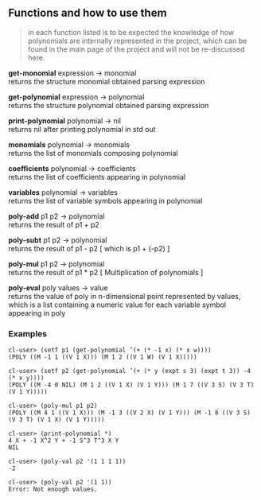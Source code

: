 ## Functions and how to use them

> in each function listed is to be expected the knowledge of how polynomials are internally represented in the project, which can be found in the main page of the project and will not be re-discussed here.

**get-monomial** expression → monomial </br>
returns the structure monomial obtained parsing expression

**get-polynomial** expression → polynomial </br>
returns the structure polynomial obtained parsing expression

**print-polynomial** polynomial → nil </br>
returns nil after printing polynomial in std out

**monomials** polynomial → monomials </br>
returns the list of monomials composing polynomial

**coefficients** polynomial → coefficients </br>
returns the list of coefficients appearing in polynomial

**variables** polynomial → variables </br>
returns the list of variable symbols appearing in polynomial

**poly-add** p1 p2 → polynomial </br>
returns the result of p1 + p2

**poly-subt** p1 p2 → polynomial </br>
returns the result of p1 - p2 [ which is p1 + (-p2) ]

**poly-mul** p1 p2 → polynomial </br>
returns the result of p1 * p2 [ Multiplication of polynomials ]

**poly-eval** poly values → value </br>
returns the value of poly in n-dimensional point represented by values, which is a list containing a numeric value for each variable symbol appearing in poly



### Examples

`cl-user> (setf p1 (get-polynomial ’(+ (* -1 x) (* x w))))` </br>
`(POLY ((M -1 1 ((V 1 X))) (M 1 2 ((V 1 W) (V 1 X)))))`

`cl-user> (setf p2 (get-polynomial ’(+ (* y (expt s 3) (expt t 3)) -4 (* x y))))` </br>
`(POLY ((M -4 0 NIL) (M 1 2 ((V 1 X) (V 1 Y))) (M 1 7 ((V 3 S) (V 3 T) (V 1 Y)))))`

`cl-user> (poly-mul p1 p2)` </br>
`(POLY ((M 4 1 ((V 1 X))) (M -1 3 ((V 2 X) (V 1 Y))) (M -1 8 ((V 3 S) (V 3 T) (V 1 X) (V 1 Y)))))`

`cl-user> (print-polynomial *)` </br>
`4 X + -1 X^2 Y + -1 S^3 T^3 X Y` </br>
`NIL`

`cl-user> (poly-val p2 '(1 1 1 1))` </br>
`-2`

`cl-user> (poly-val p2 '(1 1))` </br>
`Error: Not enough values.`

